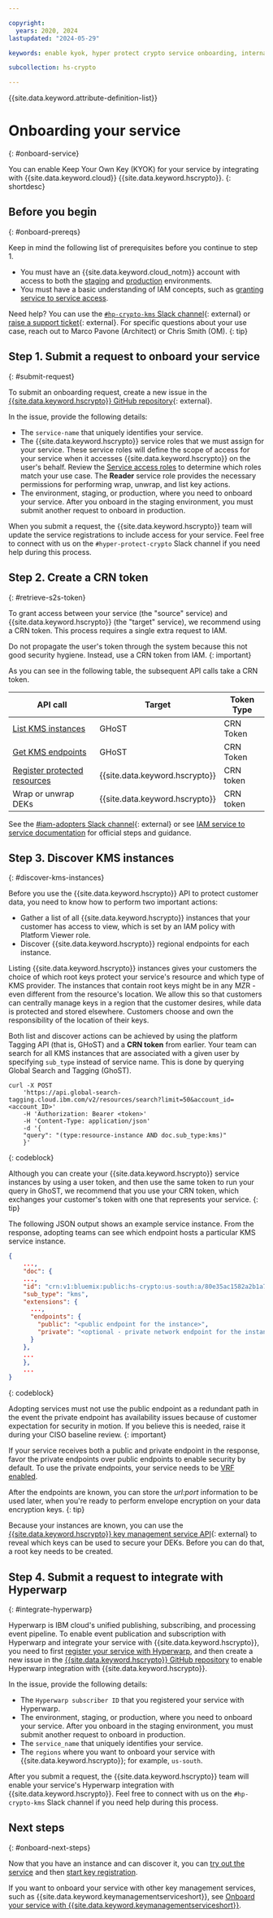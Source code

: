 ```yaml
---

copyright:
  years: 2020, 2024
lastupdated: "2024-05-29"

keywords: enable kyok, hyper protect crypto service onboarding, internal, kyok, onboard service, crn token

subcollection: hs-crypto

---
```


{{site.data.keyword.attribute-definition-list}}



# Onboarding your service
{: #onboard-service}

You can enable Keep Your Own Key (KYOK) for your service by integrating with {{site.data.keyword.cloud}} {{site.data.keyword.hscrypto}}.
{: shortdesc}

## Before you begin
{: #onboard-prereqs}

Keep in mind the following list of prerequisites before you continue to step 1.
- You must have an {{site.data.keyword.cloud_notm}} account with access to both the [staging](https://test.cloud.ibm.com/) and [production](https://cloud.ibm.com/) environments.
- You must have a basic understanding of IAM concepts, such as [granting service to service access](/docs/get-coding?topic=get-coding-servicetoservice).

Need help? You can use the [`#hp-crypto-kms` Slack channel](https://app.slack.com/client/T02J3DPUE/CFFC7M3B3){: external} or [raise a support ticket](https://github.ibm.com/ZaaS/zcrypto-support-tickets/issues/new){: external}.
For specific questions about your use case, reach out to Marco Pavone (Architect) or Chris Smith (OM).
{: tip}

## Step 1. Submit a request to onboard your service
{: #submit-request}

To submit an onboarding request, create a new issue in the
[{{site.data.keyword.hscrypto}} GitHub repository](https://github.ibm.com/ZaaS/zcrypto-backlog/issues/new?template=onboard-request.md){: external}.

In the issue, provide the following details:
- The `service-name` that uniquely identifies your service.
- The {{site.data.keyword.hscrypto}} service roles that we must
assign for your service. These service roles will define the scope of access for
your service when it accesses {{site.data.keyword.hscrypto}} on
the user's behalf. Review the
[Service access roles](/docs/hs-crypto?topic=hs-crypto-manage-access#service-access-roles)
to determine which roles match your use case. The **Reader** service role provides the necessary permissions for
performing wrap, unwrap, and list key actions.
- The environment, staging, or production, where you need to onboard your service. After you onboard in the staging environment, you must submit another request to onboard in production.

When you submit a request, the {{site.data.keyword.hscrypto}} team will update the service registrations to include access for your service. Feel free to connect with us on the `#hyper-protect-crypto` Slack channel if you need help during this process.

## Step 2. Create a CRN token
{: #retrieve-s2s-token}

To grant access between your service (the "source" service) and {{site.data.keyword.hscrypto}} (the "target" service), we recommend using a CRN token. This process requires a single extra request to IAM.

Do not propagate the user's token through the system because this not good security hygiene. Instead, use a CRN token from IAM.
{: important}

As you can see in the following table, the subsequent API calls take a CRN token.

API call | Target | Token Type
---- | ---- | ----
[List KMS instances](#discover-kms-instances) | GHoST | CRN Token
[Get KMS endpoints](#discover-kms-instances) | GHoST | CRN Token
[Register protected resources](/docs/hs-crypto?topic=hs-crypto-register-protected-resources) | {{site.data.keyword.hscrypto}} | CRN token
Wrap or unwrap DEKs | {{site.data.keyword.hscrypto}} | CRN token

See the [#iam-adopters Slack channel](https://ibm-cloudplatform.slack.com/archives/C0NLB2W3B/p1516206027000901){: external} or see [IAM service to service documentation](/docs/get-coding?topic=get-coding-servicetoservice) for official steps and guidance.

## Step 3. Discover KMS instances
{: #discover-kms-instances}

Before you use the {{site.data.keyword.hscrypto}} API to protect customer data, you need to know how to perform two important actions:
- Gather a list of all {{site.data.keyword.hscrypto}} instances that your customer has access to view, which is set by an IAM policy with Platform Viewer role.
- Discover {{site.data.keyword.hscrypto}} regional endpoints for each instance.

Listing {{site.data.keyword.hscrypto}} instances gives your customers the choice of which root keys protect your service's resource and which type of KMS provider. The instances that contain root keys might be in any MZR - even different from the resource's location. We allow this so that customers can centrally manage keys in a region that the customer desires, while data is protected and stored elsewhere. Customers choose and own the responsibility of the location of their keys.

Both list and discover actions can be achieved by using the platform Tagging API (that is, GHoST) and a **CRN token** from earlier. Your team can search for all KMS instances that are associated with a given user by specifying `sub_type` instead of service name. This is done by querying Global Search and Tagging (GhoST).

```cURL
curl -X POST
    'https://api.global-search-tagging.cloud.ibm.com/v2/resources/search?limit=50&account_id=<account_ID>'
    -H 'Authorization: Bearer <token>'
    -H 'Content-Type: application/json'
    -d '{
    "query": "(type:resource-instance AND doc.sub_type:kms)"
    }'
```
{: codeblock}

Although you can create your {{site.data.keyword.hscrypto}}
service instances by using a user token, and then use the same token to run your
query in GhoST, we recommend that you use your CRN token, which exchanges your
customer's token with one that represents your service.
{: tip}

The following JSON output shows an example service instance. From the response,
adopting teams can see which endpoint hosts a particular KMS service instance.

```json
{
    ...,
    "doc": {
    ...,
    "id": "crn:v1:bluemix:public:hs-crypto:us-south:a/80e35ac1582a2b1a7b633e6107f9295a:67be47c6-cac0-415d-b298-0e6d45d6cb51::",
    "sub_type": "kms",
    "extensions": {
      ...,
      "endpoints": {
        "public": "<public endpoint for the instance>",
        "private": "<optional - private network endpoint for the instance>"
      }
    },
    ...
    },
    ...
}
```
{: codeblock}

Adopting services must not use the public endpoint as a redundant path in the
event the private endpoint has availability issues because of customer
expectation for security in motion. If you believe this is needed, raise
it during your CISO baseline review.
{: important}

If your service receives both a public and private endpoint in the response,
favor the private endpoints over public endpoints to enable security by default.
To use the private endpoints, your service needs to be
[VRF enabled](/docs/direct-link?topic=direct-link-overview-of-virtual-routing-and-forwarding-vrf-on-ibm-cloud).

After the endpoints are known, you can store the _url:port_ information to be
used later, when you're ready to perform envelope encryption on your data
encryption keys.
{: tip}

Because your instances are known, you can use the
[{{site.data.keyword.hscrypto}} key management service API](https://cloud.ibm.com/apidocs/hs-cryptot#list-keys){: external} to reveal
which keys can be used to secure your DEKs. Before you can do that, a root key
needs to be created.

## Step 4. Submit a request to integrate with Hyperwarp
{: #integrate-hyperwarp}

Hyperwarp is IBM cloud's unified publishing, subscribing, and processing event pipeline. To enable event publication and subscription with Hyperwarp and integrate your service with {{site.data.keyword.hscrypto}}, you need to first [register your service with Hyperwarp](/docs/get-coding?topic=get-coding-hyperwarp#hyperwarp-registration), and then create a new issue in the
[{{site.data.keyword.hscrypto}} GitHub repository](https://github.ibm.com/ZaaS/zcrypto-backlog/issues/new?template=hyperwarp-onboard-request.md) to enable Hyperwarp integration with {{site.data.keyword.hscrypto}}.

In the issue, provide the following details:
- The `Hyperwarp subscriber ID` that you registered your service with Hyperwarp.
- The environment, staging, or production, where you need to onboard your service. After you onboard in the staging environment, you must submit another request to onboard in production.
- The `service_name` that uniquely identifies your service.
- The `regions` where you want to onboard your service with {{site.data.keyword.hscrypto}}; for example, `us-south`.

After you submit a request, the {{site.data.keyword.hscrypto}} team will enable your service's Hyperwarp integration with {{site.data.keyword.hscrypto}}. Feel free to connect with us on the `#hp-crypto-kms` Slack channel if you need help during this process.

## Next steps
{: #onboard-next-steps}

Now that you have an instance and can discover it, you can [try out the service](/docs/hs-crypto?topic=hs-crypto-get-started) and then [start key registration](/docs/hs-crypto?topic=hs-crypto-register-protected-resources).

If you want to onboard your service with other key management services, such as {{site.data.keyword.keymanagementserviceshort}}, see [Onboard your service with {{site.data.keyword.keymanagementserviceshort}}](/docs/key-protect?topic=key-protect-onboard-service).
